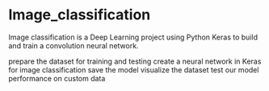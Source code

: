 # Image_classification

Image classification is a Deep Learning project using Python Keras to build and train a convolution neural network.

prepare the dataset for training and testing
create a neural network in Keras for image classification
save the model
visualize the dataset
test our model performance on custom data



